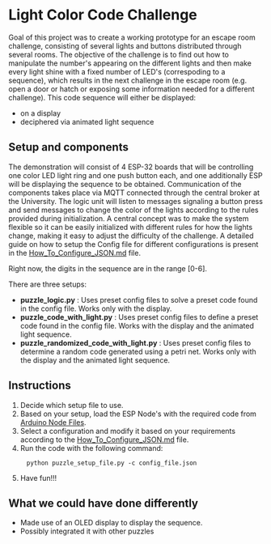 Light Color Code Challenge
==========================

Goal of this project was to create a working prototype for an escape room challenge, consisting of several lights and buttons distributed through several rooms.
The objective of the challenge is to find out how to manipulate the number's appearing on the different lights and then make every light shine with a fixed number of LED's (correspoding to a sequence), which results in the next challenge in the escape room (e.g. open a door or hatch or exposing some information needed for a different challenge).
This code sequence will either be displayed:
- on a display
- deciphered via animated light sequence


Setup and components
--------------------

The demonstration will consist of 4 ESP-32 boards that will be controlling one color LED light ring and one push button each, and one additionally ESP will be displaying the sequence to be obtained.
Communication of the components takes place via MQTT connected through the central broker at the University.
The logic unit will listen to messages signaling a button press and send messages to change the color of the lights according to the rules provided during initialization.
A central concept was to make the system flexible so it can be easily initialized with different rules for how the lights change, making it easy to adjust the difficulty of the challenge.
A detailed guide on how to setup the Config file for different configurations is present in  the [How_To_Configure_JSON.md](https://github.com/ubilab-ss21/escape-room---light-code/blob/main/config_files/How_To_Configure_JSON.md) file.

Right now, the digits in the sequence are in the range [0-6].

There are three setups:
- **puzzle_logic.py**       : Uses preset config files to solve a preset code found in the config file. Works only with the display.
- **puzzle_code_with_light.py**       : Uses preset config files to define a preset code found in the config file. Works with the display and the animated light sequence.
- **puzzle_randomized_code_with_light.py**       : Uses preset config files to determine a random code generated using a petri net. Works only with  the display and the animated light sequence.
 

Instructions
--------------------

1. Decide which setup file to use.
2. Based on your setup, load the ESP Node's with the required code from [Arduino Node Files](https://github.com/ubilab-ss21/escape-room---light-code/tree/main/Arduino_Node_Files).
3. Select a configuration and modify it based on your requirements according to the [How_To_Configure_JSON.md](https://github.com/ubilab-ss21/escape-room---light-code/blob/main/config_files/How_To_Configure_JSON.md) file.
4. Run the code with the following command: 
 ```
      python puzzle_setup_file.py -c config_file.json
 ```
5. Have fun!!!


What we could have done differently
--------------------
- Made use of an OLED display to display the sequence.
- Possibly integrated it with other puzzles
